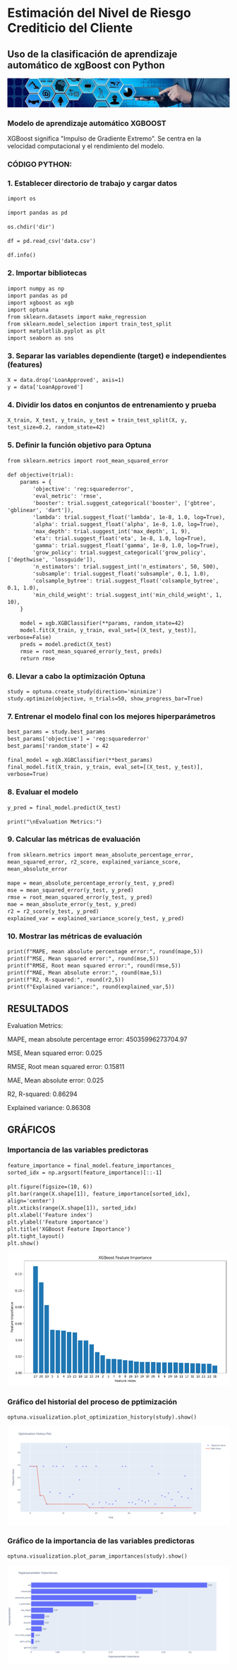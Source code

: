 # Estimación del Nivel de Riesgo Crediticio del Cliente
## Uso de la clasificación de aprendizaje automático de xgBoost con Python

![Credit_risk](docs/assets/images/Banner_credit_risk.jpg)

### Modelo de aprendizaje automático XGBOOST

XGBoost significa "Impulso de Gradiente Extremo". Se centra en la velocidad computacional y el rendimiento del modelo.

### CÓDIGO PYTHON:

### 1. Establecer directorio de trabajo y cargar datos
```
import os

import pandas as pd

os.chdir('dir')

df = pd.read_csv('data.csv')

df.info()
```
### 2. Importar bibliotecas
```
import numpy as np
import pandas as pd
import xgboost as xgb
import optuna
from sklearn.datasets import make_regression
from sklearn.model_selection import train_test_split
import matplotlib.pyplot as plt
import seaborn as sns
```
### 3. Separar las variables dependiente (target) e independientes (features)
```
X = data.drop('LoanApproved', axis=1)
y = data['LoanApproved']
```
### 4. Dividir los datos en conjuntos de entrenamiento y prueba
```
X_train, X_test, y_train, y_test = train_test_split(X, y, test_size=0.2, random_state=42)
```
### 5. Definir la función objetivo para Optuna
```
from sklearn.metrics import root_mean_squared_error

def objective(trial):
    params = {
        'objective': 'reg:squarederror',
        'eval_metric': 'rmse',
        'booster': trial.suggest_categorical('booster', ['gbtree', 'gblinear', 'dart']),
        'lambda': trial.suggest_float('lambda', 1e-8, 1.0, log=True),
        'alpha': trial.suggest_float('alpha', 1e-8, 1.0, log=True),
        'max_depth': trial.suggest_int('max_depth', 1, 9),
        'eta': trial.suggest_float('eta', 1e-8, 1.0, log=True),
        'gamma': trial.suggest_float('gamma', 1e-8, 1.0, log=True),
        'grow_policy': trial.suggest_categorical('grow_policy', ['depthwise', 'lossguide']),
        'n_estimators': trial.suggest_int('n_estimators', 50, 500),
        'subsample': trial.suggest_float('subsample', 0.1, 1.0),
        'colsample_bytree': trial.suggest_float('colsample_bytree', 0.1, 1.0),
        'min_child_weight': trial.suggest_int('min_child_weight', 1, 10),
    }
    
    model = xgb.XGBClassifier(**params, random_state=42)
    model.fit(X_train, y_train, eval_set=[(X_test, y_test)], verbose=False)
    preds = model.predict(X_test)
    rmse = root_mean_squared_error(y_test, preds)
    return rmse
```
### 6. Llevar a cabo la optimización Optuna
```
study = optuna.create_study(direction='minimize')
study.optimize(objective, n_trials=50, show_progress_bar=True)
```
### 7. Entrenar el modelo final con los mejores hiperparámetros
```
best_params = study.best_params
best_params['objective'] = 'reg:squarederror'
best_params['random_state'] = 42

final_model = xgb.XGBClassifier(**best_params)
final_model.fit(X_train, y_train, eval_set=[(X_test, y_test)], verbose=True)
```
### 8. Evaluar el modelo
```
y_pred = final_model.predict(X_test)

print("\nEvaluation Metrics:")
```
### 9. Calcular las métricas de evaluación
```
from sklearn.metrics import mean_absolute_percentage_error, mean_squared_error, r2_score, explained_variance_score, mean_absolute_error

mape = mean_absolute_percentage_error(y_test, y_pred)
mse = mean_squared_error(y_test, y_pred)
rmse = root_mean_squared_error(y_test, y_pred)
mae = mean_absolute_error(y_test, y_pred)
r2 = r2_score(y_test, y_pred)
explained_var = explained_variance_score(y_test, y_pred)
```
### 10. Mostrar las métricas de evaluación
```
print(f"MAPE, mean absolute percentage error:", round(mape,5))
print(f"MSE, Mean squared error:", round(mse,5))
print(f"RMSE, Root mean squared error:", round(rmse,5))
print(f"MAE, Mean absolute error:", round(mae,5))
print(f"R2, R-squared:", round(r2,5))
print(f"Explained variance:", round(explained_var,5))
```
## RESULTADOS

Evaluation Metrics:

MAPE, mean absolute percentage error: 45035996273704.97

MSE, Mean squared error: 0.025

RMSE, Root mean squared error: 0.15811

MAE, Mean absolute error: 0.025

R2, R-squared: 0.86294

Explained variance: 0.86308

## GRÁFICOS

### Importancia de las variables predictoras
```
feature_importance = final_model.feature_importances_
sorted_idx = np.argsort(feature_importance)[::-1]

plt.figure(figsize=(10, 6))
plt.bar(range(X.shape[1]), feature_importance[sorted_idx], align='center')
plt.xticks(range(X.shape[1]), sorted_idx)
plt.xlabel('Feature index')
plt.ylabel('Feature importance')
plt.title('XGBoost Feature Importance')
plt.tight_layout()
plt.show()
```
![1. Feature importance](docs/assets/images/1_Feature_importance.png)

### Gráfico del historial del proceso de pptimización
```
optuna.visualization.plot_optimization_history(study).show()
```
![2. Optimization History Plot](docs/assets/images/2_Optimization_History_Plot.png)

### Gráfico de la importancia de las variables predictoras
```
optuna.visualization.plot_param_importances(study).show()
```
![3. Hyperparameter Importances](docs/assets/images/3_Hyperparameter_Importances.png)


